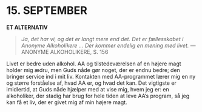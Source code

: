 # 15. SEPTEMBER

**ET ALTERNATIV**

> *Ja, det har vi, og det er langt mere end det. Det er fællesskabet i Anonyme Alkoholikere … Der kommer endelig en mening med livet.*
> — ANONYME ALKOHOLIKERE, S. 156

Livet er bedre uden alkohol. AA og tilstedeværelsen af en højere magt holder mig ædru, men Guds nåde gør noget, der er endnu bedre; den bringer service ind i mit liv. Kontakten med AA-programmet lærer mig en ny og større forståelse af, hvad AA er, og hvad det kan. Det vigtigste er imidlertid, at Guds nåde hjælper med at vise mig, hvem jeg er: en alkoholiker, der stadig har brug for hele tiden at leve AA’s program, så jeg kan få et liv, der er givet mig af min højere magt.
